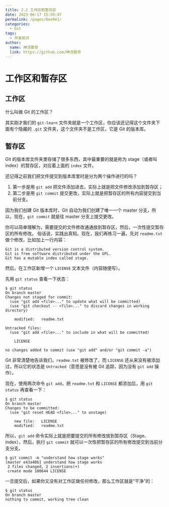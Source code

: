 ```yaml
---
title: 2.2 工作区和暂存区
date: 2023-06-17 15:59:47
permalink: /pages/6ee9e1/
categories:
  - Git
tags:
  - 开发知识
author: 
  name: 神流歌奈
  link: https://github.com/神流歌奈
---
```

# 工作区和暂存区

## 工作区

什么叫做 Git 的工作区？

其实刚才我们的 `git-learn` 文件夹就是一个工作区，你应该还记得这个文件夹下面有个隐藏的 `.git` 文件夹，这个文件夹不是工作区，它是 Git 的版本库。

## 暂存区

Git 的版本库文件夹里存储了很多东西，其中最重要的就是称为 stage（或者叫 index）的暂存区，对应着上面的 `index` 文件。

还记得之前我们把文件提交到版本库里时是分为两个操作进行的吗？

1. 第一步是用 `git add` 把文件添加进去，实际上就是把文件修改添加到暂存区；
2. 第二步是用 `git commit` 提交更改，实际上就是把暂存区的所有内容提交到当前分支。

因为我们创建 Git 版本库时，Git 自动为我们创建了唯一一个 master 分支，所以，现在，`git commit` 就是往 master 分支上提交更改。

你可以简单理解为，需要提交的文件修改通通放到暂存区，然后，一次性提交暂存区的所有修改。
俗话说，实践出真知。现在，我们再练习一遍，先对 `readme.txt` 做个修改，比如加上一行内容：

```
Git is a distributed version control system.
Git is free software distributed under the GPL.
Git has a mutable index called stage.
```

然后，在工作区新增一个 `LICENSE` 文本文件（内容随便写）。

先用 `git status` 查看一下状态：

```shell
$ git status
On branch master
Changes not staged for commit:
  (use "git add <file>..." to update what will be committed)
  (use "git checkout -- <file>..." to discard changes in working directory)

	modified:   readme.txt

Untracked files:
  (use "git add <file>..." to include in what will be committed)

	LICENSE

no changes added to commit (use "git add" and/or "git commit -a")
```

Git 非常清楚地告诉我们，`readme.txt` 被修改了，而 `LICENSE` 还从来没有被添加过，所以它的状态是 `Untracked`（意思是没有被 Git 追踪，因为没有 `git add` 操作）。

现在，使用两次命令 `git add`，把 `readme.txt` 和 `LICENSE` 都添加后，用 `git status` 再查看一下：

```shell
$ git status
On branch master
Changes to be committed:
  (use "git reset HEAD <file>..." to unstage)

	new file:   LICENSE
	modified:   readme.txt
```

所以，`git add` 命令实际上就是把要提交的所有修改放到暂存区（Stage、index），然后，执行 `git commit` 就可以一次性把暂存区的所有修改提交到当前分支分支。

```shell
$ git commit -m "understand how stage works"
[master e43a48b] understand how stage works
 2 files changed, 2 insertions(+)
 create mode 100644 LICENSE
```

一旦提交后，如果你又没有对工作区做任何修改，那么工作区就是“干净”的：

```shell
$ git status
On branch master
nothing to commit, working tree clean
```
